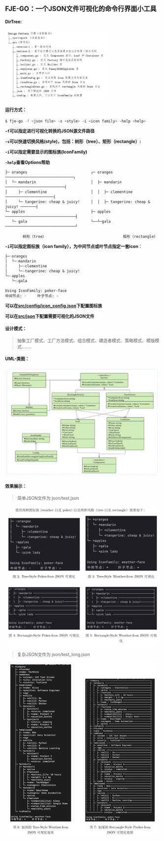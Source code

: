 ## FJE-GO：一个JSON文件可视化的命令行界面小工具

#### DirTree:

<img src="tex-report/figures/dirtree.png" style="zoom: 33%;" />

#### **运行方式：**

```bash
$ fje-go -f <json file> -s <style> -i <icon family> -help <help>
```
**`-f`可以指定进行可视化转换的JSON源文件路径**

**`-s`可以快速切换风格(style)，包括：树形（tree）、矩形（rectangle）:**

**`-i`可以指定需要显示的图标族(IconFamily)**

**`-help`查看Options帮助**


```
├─ oranges                             ┌─ oranges ───────────────────────────────┐
│  └─ mandarin                         │  ├─ mandarin ───────────────────────────┤
│     ├─ clementine                    │  │  ├─ clementine ──────────────────────┤
│     └─ tangerine: cheap & juicy!     │  │  ├─ tangerine: cheap & juicy! ───────┤
└─ apples                              ├─ apples ────────────────────────────────┤
   └─ gala                             └──┴─gala ────────────────────────────────┘

        树形（tree）                                   矩形（rectangle）
```

**`-i`可以指定图标族（icon family），为中间节点或叶节点指定一套icon**：

```
├─♢oranges                                 
│  └─♢mandarin                             
│     ├─♤clementine                        
│     └─♤tangerine: cheap & juicy!    
└─♢apples                                  
   └─♤gala                                 

Using IconFamily: poker-face
中间节点: ♢     叶子节点: ♤  
```

**可以在[src/config/icon_config.json](src/config/icon_config.json)下配置图标族**

**可以在[src/json](src/json)下配置需要可视化的JSON文件**

#### 设计模式：

> 抽象工厂模式、工厂方法模式、组合模式、建造者模式、策略模式、模版模式……..

#### UML-类图：

![](tex-report/figures/uml-class.png)

#### 效果展示：

>简单JSON文件为 json/test.json

<img src="tex-report/figures/short-show.png" style="zoom:50%;" />

> 复杂JSON文件为 json/test_long.json

<img src="tex-report/figures/long-show.png" style="zoom: 67%;" />

